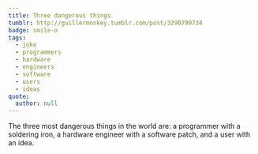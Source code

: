 ```yaml
---
title: Three dangerous things
tumblr: http://guillermonkey.tumblr.com/post/3290799734
badge: smile-o
tags:
  - joke
  - programmers
  - hardware
  - engineers
  - software
  - users
  - ideas
quote:
  author: null
---
```


The three most dangerous things in the world are: a programmer with a soldering iron, a hardware engineer with a software patch, and a user with an idea.
